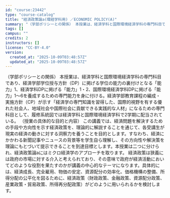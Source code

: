 ```yaml
---
id: "course:23442"
type: "course-catalog"
title: "経済政策論a(環経学科用) ／ECONOMIC POLICY(A)"
summary: "（学部ポリシーとの関係） 本授業は、経済学科と国際環境経済学科の専門科目であり、経済学部学位授与方針（DP）に掲げる学位の能力の裏付けとなる「能力」1、経済学科DPに掲げる「能力」1・2、国際環境経済学科DPに掲げる「能力」1～6を養成する…"
tags: []
campus: ""
credits: 2
instructors: []
license: "CC-BY-4.0"
version:
  created_at: "2025-10-09T03:48:57Z"
  updated_at: "2025-10-09T03:48:57Z"
---
```

（学部ポリシーとの関係） 本授業は、経済学科と国際環境経済学科の専門科目であり、経済学部学位授与方針（DP）に掲げる学位の能力の裏付けとなる「能力」1、経済学科DPに掲げる「能力」1・2、国際環境経済学科DPに掲げる「能力」1～6を養成するための専門能力を身に付ける。経済学部教育課程の編成・実施方針（CP）が示す「経済学の専門知識を習得した、国際的視野を有する優れた社会人、地域社会や国際社会に貢献できる実践的な人材」になるための専門科目として、履修系統図では経済学科と国際環境経済学科で2学期に配当されている。 （授業の具体的な目的と内容） この講義では、経済問題を解決するための手段や方向性を示す経済政策を、理論的に解説することを通じて、各受講生が現実の経済の動きに対する洞察力を養うことを目的とします。すなわち、経済にかかわる新聞記事やニュースの背景等を学生自ら理解し、その方向性や解決策を理論にもとづいて提示できることを到達目標とします。本授業は二つに分けられ、経済政策論aにはミクロ経済学のアプローチを取ります。 経済政策は狭義には政府の市場に対する介入と考えられており、その意味で政府が経済活動においてどのような役割を果たすのかが講義の中心的なテーマになります。具体的には、経済成長、完全雇用、物価の安定、資源配分の効率化、価格機構の整備、所得分配の公平化を図るために、経済政策（財政政策、金融政策、資源配分政策、産業政策・貿易政策、所得再分配政策）がどのように用いられるかを検討します。
